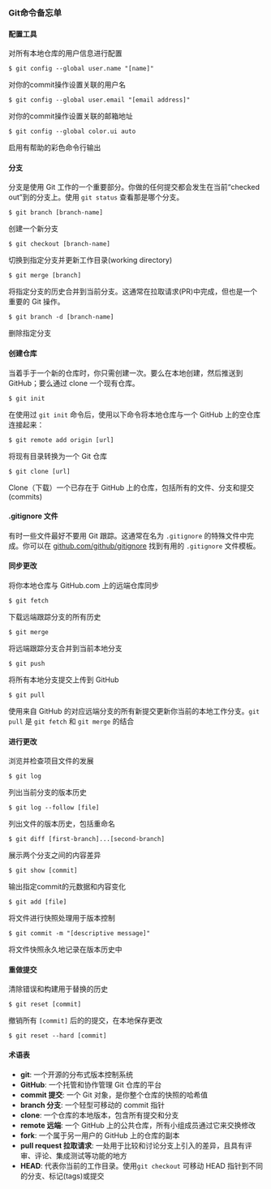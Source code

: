 ### Git命令备忘单

#### 配置工具

对所有本地仓库的用户信息进行配置

```
$ git config --global user.name "[name]"
```

对你的commit操作设置关联的用户名

```
$ git config --global user.email "[email address]"
```

对你的commit操作设置关联的邮箱地址

```
$ git config --global color.ui auto
```

启用有帮助的彩色命令行输出

#### 分支

分支是使用 Git 工作的一个重要部分。你做的任何提交都会发生在当前“checked out”到的分支上。使用 `git status` 查看那是哪个分支。

```
$ git branch [branch-name]
```

创建一个新分支

```
$ git checkout [branch-name]
```

切换到指定分支并更新工作目录(working directory)

```
$ git merge [branch]
```

将指定分支的历史合并到当前分支。这通常在拉取请求(PR)中完成，但也是一个重要的 Git 操作。

```
$ git branch -d [branch-name]
```

删除指定分支

#### 创建仓库

当着手于一个新的仓库时，你只需创建一次。要么在本地创建，然后推送到 GitHub；要么通过 clone 一个现有仓库。

```
$ git init
```

在使用过 `git init` 命令后，使用以下命令将本地仓库与一个 GitHub 上的空仓库连接起来：

```
$ git remote add origin [url]
```

将现有目录转换为一个 Git 仓库

```
$ git clone [url]
```

Clone（下载）一个已存在于 GitHub 上的仓库，包括所有的文件、分支和提交(commits)

#### .gitignore 文件

有时一些文件最好不要用 Git 跟踪。这通常在名为 `.gitignore` 的特殊文件中完成。你可以在 [github.com/github/gitignore](https://github.com/github/gitignore) 找到有用的 `.gitignore` 文件模板。

#### 同步更改

将你本地仓库与 GitHub.com 上的远端仓库同步

```
$ git fetch
```

下载远端跟踪分支的所有历史

```
$ git merge
```

将远端跟踪分支合并到当前本地分支

```
$ git push
```

将所有本地分支提交上传到 GitHub

```
$ git pull
```

使用来自 GitHub 的对应远端分支的所有新提交更新你当前的本地工作分支。`git pull` 是 `git fetch` 和 `git merge` 的结合

#### 进行更改

浏览并检查项目文件的发展

```
$ git log
```

列出当前分支的版本历史

```
$ git log --follow [file]
```

列出文件的版本历史，包括重命名

```
$ git diff [first-branch]...[second-branch]
```

展示两个分支之间的内容差异

```
$ git show [commit]
```

输出指定commit的元数据和内容变化

```
$ git add [file]
```

将文件进行快照处理用于版本控制

```
$ git commit -m "[descriptive message]"
```

将文件快照永久地记录在版本历史中

#### 重做提交

清除错误和构建用于替换的历史

```
$ git reset [commit]
```

撤销所有 `[commit]` 后的的提交，在本地保存更改

```
$ git reset --hard [commit]
```

#### 术语表

- **git**: 一个开源的分布式版本控制系统
- **GitHub**: 一个托管和协作管理 Git 仓库的平台
- **commit 提交**: 一个 Git 对象，是你整个仓库的快照的哈希值
- **branch 分支**: 一个轻型可移动的 commit 指针
- **clone**: 一个仓库的本地版本，包含所有提交和分支
- **remote 远端**: 一个 GitHub 上的公共仓库，所有小组成员通过它来交换修改
- **fork**: 一个属于另一用户的 GitHub 上的仓库的副本
- **pull request 拉取请求**: 一处用于比较和讨论分支上引入的差异，且具有评审、评论、集成测试等功能的地方
- **HEAD**: 代表你当前的工作目录。使用`git checkout` 可移动 HEAD 指针到不同的分支、标记(tags)或提交
